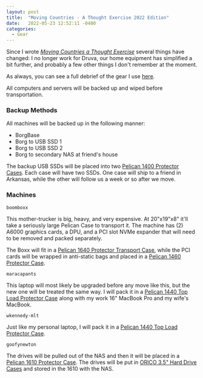 ```yaml
---
layout: post
title:  "Moving Countries - A Thought Exercise 2022 Edition"
date:   2022-05-23 12:52:11 -0400
categories:
  - Gear
---
```


Since I wrote _[Moving Countries a Thought Exercise](/moving-countries-a-thought-exercise)_ several things have changed: I no longer work for Druva, our home equipment has simplified a bit further, and probably a few other things I don't remember at the moment. 

As always, you can see a full debrief of the gear I use [here](/gear).

All computers and servers will be backed up and wiped before transportation.

### Backup Methods

All machines will be backed up in the following manner:

- BorgBase
- Borg to USB SSD 1
- Borg to USB SSD 2
- Borg to secondary NAS at friend's house

The backup USB SSDs will be placed into two [Pelican 1400 Protector Cases](https://www.pelican.com/us/en/product/cases/protector/1400). Each case will have two SSDs. One case will ship to a friend in Arkansas, while the other will follow us a week or so after we move.

### Machines

`boomboxx`

This mother-trucker is big, heavy, and very expensive. At 20"x19"x8" it'll take a seriously large Pelican Case to transport it. The machine has (2) A6000 graphics cards, a DPU, and a PCI slot NVMe expander that will need to be removed and packed separately. 

The Boxx will fit in a [Pelican 1640 Protector Transport Case](https://www.pelican.com/us/en/product/cases/transport-case/protector/1640), while the PCI cards will be wrapped in anti-static bags and placed in a [Pelican 1460 Protector Case](https://www.pelican.com/us/en/product/cases/protector/1460).

`maracapants`

This laptop will most likely be upgraded before any move like this, but the new one will be treated the same way. I will pack it in a [Pelican 1440 Top Load Protector Case](https://www.pelican.com/us/en/product/cases/top-loader-case/protector/1440) along with my work 16" MacBook Pro and my wife's MacBook.

`wkennedy-mlt`

Just like my personal laptop, I will pack it in a [Pelican 1440 Top Load Protector Case](https://www.pelican.com/us/en/product/cases/top-loader-case/protector/1440).

`goofynewton`

The drives will be pulled out of the NAS and then it will be placed in a [Pelican 1610 Protector Case](https://www.pelican.com/us/en/product/cases/protector/1610). The drives will be put in [ORICO 3.5" Hard Drive Cases](https://www.amazon.com/ORICO-Protective-Portable-Anti-Static-Anti-Shock/dp/B008JA2HNG/ref=sr_1_3?crid=1ZFPKIUVMWA1J&keywords=3.5+hard+drive+case&qid=1653361142&sprefix=3.5+hard+drive+case%2Caps%2C103&sr=8-3) and stored in the 1610 with the NAS.